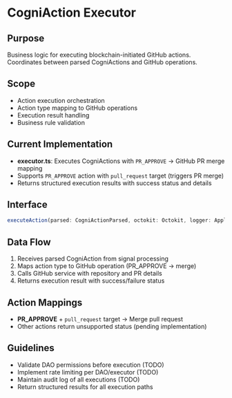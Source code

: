 # CogniAction Executor

## Purpose
Business logic for executing blockchain-initiated GitHub actions. Coordinates between parsed CogniActions and GitHub operations.

## Scope
- Action execution orchestration
- Action type mapping to GitHub operations
- Execution result handling
- Business rule validation

## Current Implementation
- **executor.ts**: Executes CogniActions with `PR_APPROVE` → GitHub PR merge mapping
- Supports `PR_APPROVE` action with `pull_request` target (triggers PR merge)
- Returns structured execution results with success status and details

## Interface
```typescript
executeAction(parsed: CogniActionParsed, octokit: Octokit, logger: Application['log'])
```

## Data Flow
1. Receives parsed CogniAction from signal processing
2. Maps action type to GitHub operation (PR_APPROVE → merge)
3. Calls GitHub service with repository and PR details
4. Returns execution result with success/failure status

## Action Mappings
- **PR_APPROVE** + `pull_request` target → Merge pull request
- Other actions return unsupported status (pending implementation)

## Guidelines
- Validate DAO permissions before execution (TODO)
- Implement rate limiting per DAO/executor (TODO)
- Maintain audit log of all executions (TODO)
- Return structured results for all execution paths